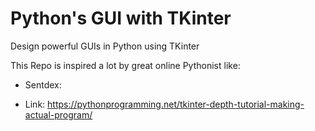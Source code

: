 # Python's GUI with TKinter
Design powerful GUIs in Python using TKinter

This Repo is inspired a lot by great online Pythonist like:
* Sentdex:
- Link: https://pythonprogramming.net/tkinter-depth-tutorial-making-actual-program/
